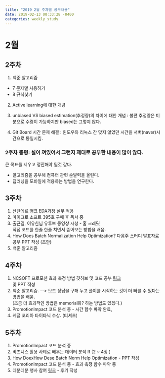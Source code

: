 ```yaml
---
title: "2019 2월 주차별 공부내용"
date: 2019-02-13 00:33:28 -0400
categories: weekly_study
---
```


# 2월

## 2주차
1) 백준 알고리즘 
  - 7 문자열 사용하기
  - 8 규칙찾기

2) Active learning에 대한 개념

3) unbiased VS biased estimation(추정량)의 차이에 대한 개념
 : 불편 추정량은 미분으로 수렴이 가능하지만 biased는 그렇지 않다. 
 
 4) Git Board 시간 문제 해결
 : 윈도우와 리눅스 간 맞지 않았던 시간을 서버(naver)시간으로 통일시킴.
 
 ### 2주차 총평: 설이 껴있어서 그런지 제대로 공부한 내용이 많이 않다.<br>
 큰 목표를 세우고 정진해야 될것 같다.<br>
  * 알고리즘을 공부해 컴퓨터 관련 순발력을 올린다.<br>
  * 딥러닝을 모바일에 적용하는 방법을 연구한다. 

## 3주차
1) 산탄데르 뱅크 EDA과정 실무 적용 <br>
2) 마이크로 소프트 395호 구매 후 독서 중 <br>
3) 출근길, 이유한님 유투브 동영상 시청 - 홈 크레딧 <br>
    직접 코드를 한줄 한줄 치면서 뜯어보는 방법을 배움.<br>
4) How Does Batch Normalization Help Optimization? 다음주 스터디 발표자료 공부
    PPT 작성 (초안)
5) 백준 알고리즘

    
## 4주차
1) NCSOFT 프로모션 효과 측정 방법 깃허브 및 코드 공부 [링크][NC pro] <br>
   및 PPT 작성 <br>
2) 백준 알고리즘. --> 모드 정답을 구해 두고 풀이를 시작하는 것이 더 빠를 수 있다는 방법을 배움.<br>
  (조금 더 효과적인 방법은 memorial화? 하는 방법도 있겠다.)
3) PromotionImpact 코드 분석 중 - 시간 함수 파악 완료,
4) 케글 코리아 타이타닉 수상. (티셔츠)

## 5주차
1) PromotionImpact 코드 분석 중
2) 비즈니스 활용 사례로 배우는 데이터 분석 R (2 ~ 4장 )
3) How DoexHow Dese Batch Norm Help Optimization - PPT 작성
4) PromotionImpact 코드 분석 중 - 효과 측정 함수 파악 중 
5) 데분데분 행사 참여 [링크][데분데분] - 후기 작성


[NC pro]: https://github.com/ncsoft/promotionImpact
[데분데분]: https://www.onoffmix.com/event/168795
